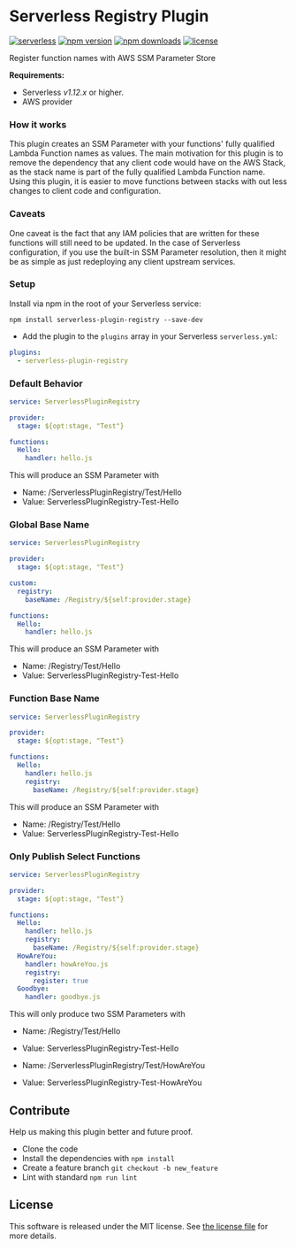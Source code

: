 Serverless Registry Plugin 
==========================
[![serverless](http://public.serverless.com/badges/v3.svg)](http://www.serverless.com)
[![npm version](https://badge.fury.io/js/serverless-plugin-registry.svg)](https://badge.fury.io/js/serverless-plugin-registry)
[![npm downloads](https://img.shields.io/npm/dm/serverless-plugin-registry.svg)](https://www.npmjs.com/package/serverless-plugin-registry)
[![license](https://img.shields.io/npm/l/serverless-plugin-registry.svg)](https://raw.githubusercontent.com/aronim/serverless-plugin-registry/master/LICENSE)

Register function names with AWS SSM Parameter Store

**Requirements:**
* Serverless *v1.12.x* or higher.
* AWS provider

### How it works

This plugin creates an SSM Parameter with your functions' fully qualified Lambda Function names as values. The main 
motivation for this plugin is to remove the dependency that any client code would have on the AWS Stack, as the stack 
name is part of the fully qualified Lambda Function name. Using this plugin, it is easier to move functions between 
stacks with out less changes to client code and configuration.

### Caveats

One caveat is the fact that any IAM policies that are written for these functions will still need to be updated. In the 
case of Serverless configuration, if you use the built-in SSM Parameter resolution, then it might be as simple as just 
redeploying any client upstream services.


### Setup

 Install via npm in the root of your Serverless service:
```
npm install serverless-plugin-registry --save-dev
```

* Add the plugin to the `plugins` array in your Serverless `serverless.yml`:

```yml
plugins:
  - serverless-plugin-registry
```

### Default Behavior

```yml
service: ServerlessPluginRegistry

provider:
  stage: ${opt:stage, "Test"}

functions:
  Hello:
    handler: hello.js
```

This will produce an SSM Parameter with 
- Name: /ServerlessPluginRegistry/Test/Hello
- Value: ServerlessPluginRegistry-Test-Hello

### Global Base Name

```yml
service: ServerlessPluginRegistry

provider:
  stage: ${opt:stage, "Test"}

custom:
  registry:
    baseName: /Registry/${self:provider.stage}

functions:
  Hello:
    handler: hello.js
```

This will produce an SSM Parameter with 
- Name: /Registry/Test/Hello
- Value: ServerlessPluginRegistry-Test-Hello

### Function Base Name

```yml
service: ServerlessPluginRegistry

provider:
  stage: ${opt:stage, "Test"}

functions:
  Hello:
    handler: hello.js    
    registry:
      baseName: /Registry/${self:provider.stage}
```

This will produce an SSM Parameter with 
- Name: /Registry/Test/Hello
- Value: ServerlessPluginRegistry-Test-Hello

### Only Publish Select Functions

```yml
service: ServerlessPluginRegistry

provider:
  stage: ${opt:stage, "Test"}

functions:
  Hello:
    handler: hello.js    
    registry:
      baseName: /Registry/${self:provider.stage}
  HowAreYou:
    handler: howAreYou.js    
    registry:
      register: true
  Goodbye:
    handler: goodbye.js    
```

This will only produce two SSM Parameters with
 
- Name: /Registry/Test/Hello
- Value: ServerlessPluginRegistry-Test-Hello

- Name: /ServerlessPluginRegistry/Test/HowAreYou
- Value: ServerlessPluginRegistry-Test-HowAreYou

## Contribute

Help us making this plugin better and future proof.

* Clone the code
* Install the dependencies with `npm install`
* Create a feature branch `git checkout -b new_feature`
* Lint with standard `npm run lint`

## License

This software is released under the MIT license. See [the license file](LICENSE) for more details.
